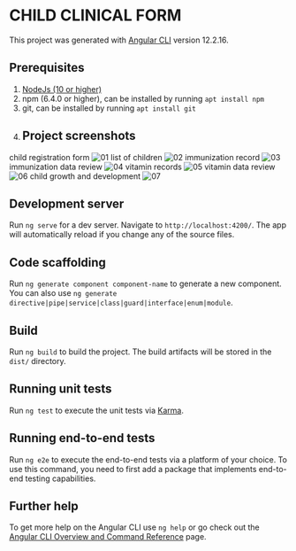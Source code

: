 # CHILD CLINICAL FORM

This project was generated with [Angular CLI](https://github.com/angular/angular-cli) version 12.2.16.

## Prerequisites
1. [NodeJs (10 or higher)](https://nodejs.org)
2. npm (6.4.0 or higher), can be installed by running `apt install npm`
3. git, can be installed by running `apt install git`
4. ## Project screenshots
child registration form 
![01](https://github.com/Hangi200/clicalform/assets/84311151/53bb9cf3-e43c-458a-9f64-f9f334fb4fbd)
list of children
![02](https://github.com/Hangi200/clicalform/assets/84311151/e14f5a6c-6686-47c0-914c-807d245cb8fb)
immunization record
![03](https://github.com/Hangi200/clicalform/assets/84311151/0ea9860f-415d-45b0-ad5c-742b2929cb8e)
immunization data review
![04](https://github.com/Hangi200/clicalform/assets/84311151/f6837135-499b-4472-9d18-fbd79bb76517)
vitamin records
![05](https://github.com/Hangi200/clicalform/assets/84311151/44e153f2-e2c2-40ee-833a-58c097e8edc0)
vitamin data review
![06](https://github.com/Hangi200/clicalform/assets/84311151/890099eb-15a3-4bed-9aef-c6dcd919fb0f)
child growth and development
![07](https://github.com/Hangi200/clicalform/assets/84311151/35cf9733-4cae-49d5-94f1-5929c3ad7928)
## Development server

Run `ng serve` for a dev server. Navigate to `http://localhost:4200/`. The app will automatically reload if you change any of the source files.

## Code scaffolding

Run `ng generate component component-name` to generate a new component. You can also use `ng generate directive|pipe|service|class|guard|interface|enum|module`.

## Build

Run `ng build` to build the project. The build artifacts will be stored in the `dist/` directory.

## Running unit tests

Run `ng test` to execute the unit tests via [Karma](https://karma-runner.github.io).

## Running end-to-end tests

Run `ng e2e` to execute the end-to-end tests via a platform of your choice. To use this command, you need to first add a package that implements end-to-end testing capabilities.

## Further help

To get more help on the Angular CLI use `ng help` or go check out the [Angular CLI Overview and Command Reference](https://angular.io/cli) page.
